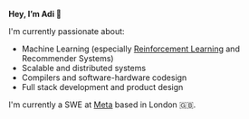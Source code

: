 **Hey, I’m Adi 👋**

I'm currently passionate about:
- Machine Learning (especially [Reinforcement Learning](https://www.imperial.ac.uk/media/imperial-college/faculty-of-engineering/computing/public/2122-ug-projects/2122-individual-projects/Model-Aligned-Offline-Reinforcement-Learning-(MAORL).pdf) and Recommender Systems)
- Scalable and distributed systems
- Compilers and software-hardware codesign
- Full stack development and product design

I'm currently a SWE at [Meta](https://about.meta.com/) based in London 🇬🇧.

<!---
adityagoel4512/adityagoel4512 is a ✨ special ✨ repository because its `README.md` (this file) appears on your GitHub profile.
You can click the Preview link to take a look at your changes.
--->

